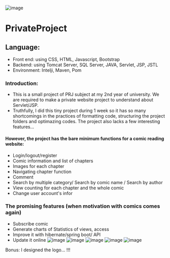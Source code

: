 ![image](https://github.com/Gokugiang/comic_website/assets/88626723/95912cc6-fff8-4fda-b739-3a58bc7f8398)
# PrivateProject
## Language: 
- Front end: using CSS, HTML, Javascript, Bootstrap
- Backend: using Tomcat Server, SQL Server, JAVA, Servlet, JSP, JSTL
- Environment: Intelji, Maven, Pom
### Introduction:
- This is a small project of PRJ subject at my 2nd year of university.  We are required to make a private website project to understand about Servlet/JSP.
- Truthfully, I did this tiny project during 1 week so it has so many shortcomings in the practices of formatting code, structuring the project folders
and optimazing codes. The project also lacks a few interesting features... 
#### However, the project has the bare minimum functions for a comic reading website: 
- Login/logout/register
- Comic information and list of chapters
- Images for each chapter
- Navigating chapter function
- Comment
- Search by multiple category/ Search by comic name / Search by author 
- View counting for each chapter and the whole comic
- Change user account's infor
### The promising features (when motivation with comics comes again)
- Subscribe comic
- Generate charts of Statistics of views, access
- Improve it with hibernate/spring boot/ API
- Update it online
  ![image](https://github.com/Gokugiang/comic_website/assets/88626723/e4d634ff-a417-475c-841e-b32ae1d8065c)
  ![image](https://github.com/Gokugiang/comic_website/assets/88626723/b84ccbce-9b25-4d82-a3b4-185d9e2f0f59)
  ![image](https://github.com/Gokugiang/comic_website/assets/88626723/f9b79750-10c8-4bf6-8e64-70528b47a6cc)
 ![image](https://github.com/Gokugiang/comic_website/assets/88626723/257bfc62-0d85-48a1-8c3b-e7d734071011)
 ![image](https://github.com/Gokugiang/comic_website/assets/88626723/f414fc4e-9e32-4d11-8128-7b451181ab39)
 
Bonus: I designed the logo... !!!





